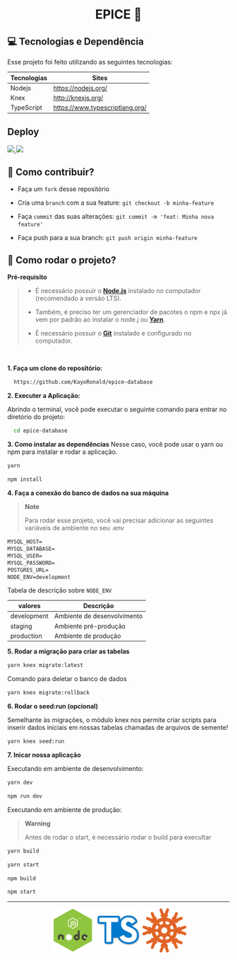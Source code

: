 <h1 align="center">
    <strong>EPICE 💜</strong>
</h1>

## **💻 Tecnologias e Dependência**

Esse projeto foi feito utilizando as seguintes tecnologias:

| Tecnologias | Sites                           |
| ----------- | ------------------------------- |
| Nodejs      | https://nodejs.org/             |
| Knex        | http://knexjs.org/              |
| TypeScript  | https://www.typescriptlang.org/ |

## Deploy

<div>
    <a href="https://railway.app/">
        <img src="https://railway.app/button.svg" />
    </a>
    <a href="https://heroku.com/">
        <img src="https://www.herokucdn.com/deploy/button.svg" />
    </a>
</div>

## 💁‍ **Como contribuir?**

- Faça um `fork` desse repositório
  
- Cria uma `branch` com a sua feature: `git checkout -b minha-feature`
  
- Faça `commit` das suas alterações: `git commit -m 'feat: Minha nova feature'`

- Faça push para a sua branch: `git push origin minha-feature`


## 🚀 **Como rodar o projeto?**

 **Pré-requisito**
 
<blockquote>

- É necessário possuir o **[Node.js](https://nodejs.org/en/)** instalado no computador (recomendado a versão LTS).

- Também, é preciso ter um gerenciador de pacotes o npm e npx já vem por padrão ao instalar o node.j ou **[Yarn](https://www.npmjs.com/package/yarn)**.

- É necessário possuir o **[Git](https://git-scm.com/)** instalado e configurado no computador.
  
</blockquote>


<br/>

**1. Faça um clone do repositório:**

```bash 
  https://github.com/KayoRonald/epice-database
```

**2. Executer a Aplicação:**

Abrindo o terminal, você pode executar o seguinte comando para entrar no diretório do projeto:

```bash
  cd epice-database
```

**3. Como instalar as dependências**
Nesse caso, você pode usar o yarn ou npm para instalar e rodar a aplicação.

```bash
yarn 
```

```bash
npm install
```

**4. Faça a conexão do banco de dados na sua máquina**

> **Note**
> 
> Para rodar esse projeto, você vai precisar adicionar as seguintes variáveis de ambiente no seu .env

```.env
MYSQL_HOST=
MYSQL_DATABASE=
MYSQL_USER=
MYSQL_PASSWORD=
POSTGRES_URL=
NODE_ENV=development
```

Tabela de descrição sobre `NODE_ENV`

| valores     | Descrição                       |
| ----------- | ------------------------------- |
| development | Ambiente de desenvolvimento     |
| staging     | Ambiente pré-produção           |
| production  | Ambiente de produção            |

**5. Rodar a migração para criar as tabelas**

```bash
yarn knex migrate:latest
```
Comando para deletar o banco de dados
```bash
yarn knex migrate:rollback
```

**6. Rodar o seed:run (opcional)**

Semelhante às migrações, o módulo knex nos permite criar scripts para inserir dados iniciais em nossas tabelas chamadas de arquivos de semente!

```bash
yarn knex seed:run
```

**7. Inicar nossa aplicação**

Executando em ambiente de desenvolvimento:

```bash
yarn dev

```

```bash
npm run dev
```

Executando em ambiente de produção:

> **Warning**
> 
> Antes de rodar o start, é necessário rodar o build para execultar

```bash
yarn build
```

```bash
yarn start
```

```bash
npm build
```

```bash
npm start
```

<hr/>

<div align="center">
  <img src="assets/nodejs.png" width="100" title="Nodejs"/>
  <img src="assets/typescript.png" width="100" alt="TypeScript" title="TypeScript" />
  <img src="assets/knex-logo.png" width="100" alt="Knexjs" title="Knexjs" />
</div>
